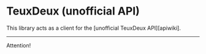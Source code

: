 
TeuxDeux (unofficial API)
=========================
This library acts as a client for the [unofficial TeuxDeux API][apiwiki].

-----
Attention!